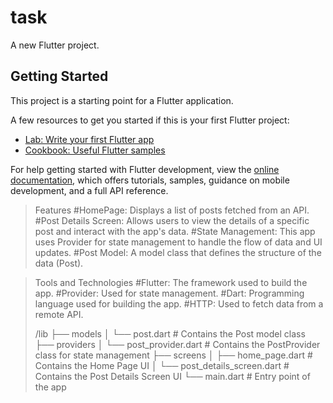 # task

A new Flutter project.

## Getting Started

This project is a starting point for a Flutter application.

A few resources to get you started if this is your first Flutter project:

- [Lab: Write your first Flutter app](https://docs.flutter.dev/get-started/codelab)
- [Cookbook: Useful Flutter samples](https://docs.flutter.dev/cookbook)

For help getting started with Flutter development, view the
[online documentation](https://docs.flutter.dev/), which offers tutorials,
samples, guidance on mobile development, and a full API reference.


>Features
#HomePage: Displays a list of posts fetched from an API.
#Post Details Screen: Allows users to view the details of a specific post and interact with the app's data.
#State Management: This app uses Provider for state management to handle the flow of data and UI updates.
#Post Model: A model class that defines the structure of the data (Post).

> Tools and Technologies
#Flutter: The framework used to build the app.
#Provider: Used for state management.
#Dart: Programming language used for building the app.
#HTTP: Used to fetch data from a remote API.
> 
> /lib
├── models
│    └── post.dart  # Contains the Post model class
├── providers
│    └── post_provider.dart  # Contains the PostProvider class for state management
├── screens
│    ├── home_page.dart  # Contains the Home Page UI
│    └── post_details_screen.dart  # Contains the Post Details Screen UI
└── main.dart  # Entry point of the app
